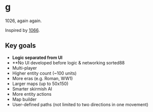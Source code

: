# g

1026, again again.

Inspired by [1066](https://armorgames.com/play/4594/1066).

## Key goals

* **Logic separated from UI**
* **No UI developed before logic & networking sorted88
* Multi-player
* Higher entity count (~100 units)
* More eras (e.g. Roman, WW1)
* Larger maps (up to 50x150)
* Smarter skirmish AI
* More entity actions
* Map builder
* User-defined paths (not limited to two directions in one movement)

